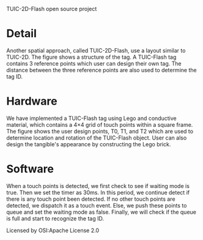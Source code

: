 TUIC-2D-Flash open source project

Detail
=============
Another spatial approach, called TUIC-2D-Flash, use a layout similar to TUIC-2D. The figure shows a structure of the tag. A TUIC-Flash tag contains 3 reference points which user can design their own tag. The distance between the three reference points are also used to determine the tag ID.


Hardware
=============
We have implemented a TUIC-Flash tag using Lego and conductive material, which contains a 4×4 grid of touch points within a square frame. The figure shows the user design points, T0, T1, and T2 which are used to determine location and rotation of the TUIC-Flash object. User can also design the tangible's appearance by constructing the Lego brick.


Software
=============
When a touch points is detected, we first check to see if waiting mode is true. Then we set the timer as 30ms. In this period, we continue detect if there is any touch point been detected. If no other touch points are detected, we dispatch it as a touch event. Else, we push these points to queue and set the waiting mode as false. Finally, we will check if the queue is full and start to recognize the tag ID.

Licensed by OSI:Apache License 2.0
